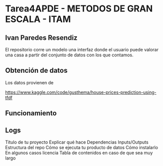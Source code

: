 # Tarea4APDE - METODOS DE GRAN ESCALA - ITAM
## Ivan Paredes Resendiz
El repositorio corre un modelo una interfaz donde el usuario puede valorar una casa a partir del conjunto de datos con los que contamos.

## Obtención de datos
Los datos provienen de 

https://www.kaggle.com/code/gusthema/house-prices-prediction-using-tfdf 

## Funcionamiento



## Logs

Título de tu proyecto
Explicar qué hace
Dependencias
Inputs/Outputs
Estructura del repo
Cómo se ejecuta tu producto de datos
Cómo instalarlo
En algunos casos licencia
Tabla de contenidos en caso de que sea muy largo
